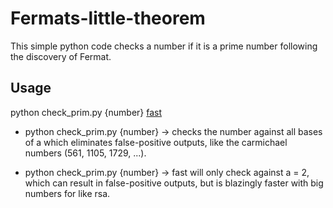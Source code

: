 # Fermats-little-theorem
This simple python code checks a number if it is a prime number following the discovery of Fermat.

## Usage
python check_prim.py {number} [fast](optional)

- python check_prim.py {number} -> checks the number against all bases of a which eliminates false-positive outputs, like the carmichael numbers (561, 1105, 1729, ...).

- python check_prim.py {number} -> fast will only check against a = 2, which can result in false-positive outputs, but is blazingly faster with big numbers for like rsa.
